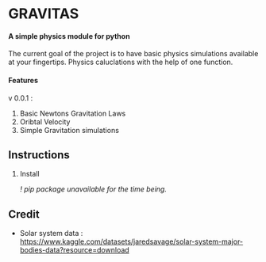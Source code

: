 # GRAVITAS
#### A simple physics module for python

The current goal of the project is to have basic physics simulations available at your fingertips. Physics caluclations with the help of one function.

#### Features
v 0.0.1 :
   1. Basic Newtons Gravitation Laws
   2. Oribtal Velocity
   3. Simple Gravitation simulations

## Instructions

1. Install 

	*! pip package unavailable for the time being.*

## Credit
* Solar system data : https://www.kaggle.com/datasets/jaredsavage/solar-system-major-bodies-data?resource=download

